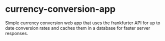 # currency-conversion-app

Simple currency conversion web app that uses the frankfurter API for up to date conversion rates and caches them in a database for faster server responses.
